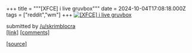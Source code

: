 +++
title = """[XFCE] i live gruvbox"""
date = 2024-10-04T17:08:18.000Z
tags = ["reddit","wm"]
+++
[![[XFCE] i live gruvbox](https://preview.redd.it/sf6wgysmursd1.png?width=640&crop=smart&auto=webp&s=d6c2e7a426e62e08f330844fd7ed4e5c25bb99a3 "[XFCE] i live gruvbox")](https://www.reddit.com/r/unixporn/comments/1fw4ba5/xfce_i_live_gruvbox/)

submitted by [/u/skrimblocra](https://www.reddit.com/user/skrimblocra)  
[\[link\]](https://i.redd.it/sf6wgysmursd1.png) [\[comments\]](https://www.reddit.com/r/unixporn/comments/1fw4ba5/xfce_i_live_gruvbox/)

[[source]](https://www.reddit.com/r/unixporn/comments/1fw4ba5/xfce_i_live_gruvbox/)
